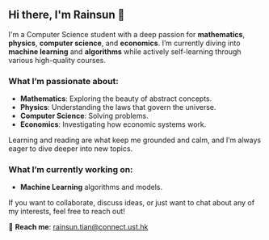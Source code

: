 ## Hi there, I'm Rainsun 🌱

I'm a Computer Science student with a deep passion for **mathematics**, **physics**, **computer science**, and **economics**. I’m currently diving into **machine learning** and **algorithms** while actively self-learning through various high-quality courses.

### What I’m passionate about:
- **Mathematics**: Exploring the beauty of abstract concepts.
- **Physics**: Understanding the laws that govern the universe.
- **Computer Science**: Solving problems.
- **Economics**: Investigating how economic systems work.

Learning and reading are what keep me grounded and calm, and I’m always eager to dive deeper into new topics.

### What I’m currently working on:
- **Machine Learning** algorithms and models.

If you want to collaborate, discuss ideas, or just want to chat about any of my interests, feel free to reach out!

📧 **Reach me**: rainsun.tian@connect.ust.hk
